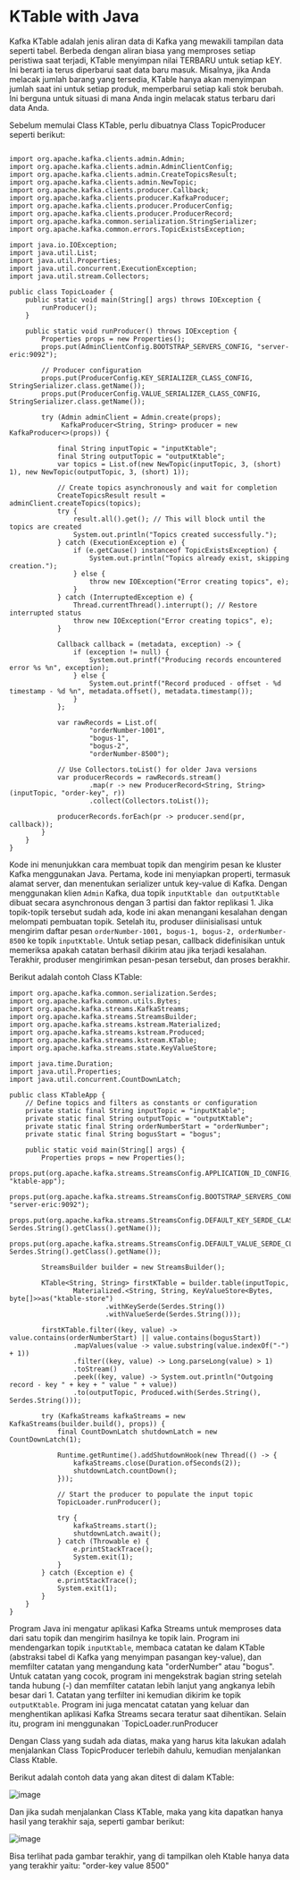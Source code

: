 # KTable with Java

Kafka KTable adalah jenis aliran data di Kafka yang mewakili tampilan data seperti tabel. Berbeda dengan aliran biasa yang memproses setiap peristiwa saat terjadi, KTable menyimpan nilai TERBARU untuk setiap kEY. Ini berarti ia terus diperbarui saat data baru masuk. Misalnya, jika Anda melacak jumlah barang yang tersedia, KTable hanya akan menyimpan jumlah saat ini untuk setiap produk, memperbarui setiap kali stok berubah. Ini berguna untuk situasi di mana Anda ingin melacak status terbaru dari data Anda.

Sebelum memulai Class KTable, perlu dibuatnya Class TopicProducer seperti berikut:

```

import org.apache.kafka.clients.admin.Admin;
import org.apache.kafka.clients.admin.AdminClientConfig;
import org.apache.kafka.clients.admin.CreateTopicsResult;
import org.apache.kafka.clients.admin.NewTopic;
import org.apache.kafka.clients.producer.Callback;
import org.apache.kafka.clients.producer.KafkaProducer;
import org.apache.kafka.clients.producer.ProducerConfig;
import org.apache.kafka.clients.producer.ProducerRecord;
import org.apache.kafka.common.serialization.StringSerializer;
import org.apache.kafka.common.errors.TopicExistsException;

import java.io.IOException;
import java.util.List;
import java.util.Properties;
import java.util.concurrent.ExecutionException;
import java.util.stream.Collectors;

public class TopicLoader {
    public static void main(String[] args) throws IOException {
        runProducer();
    }

    public static void runProducer() throws IOException {
        Properties props = new Properties();
        props.put(AdminClientConfig.BOOTSTRAP_SERVERS_CONFIG, "server-eric:9092");

        // Producer configuration
        props.put(ProducerConfig.KEY_SERIALIZER_CLASS_CONFIG, StringSerializer.class.getName());
        props.put(ProducerConfig.VALUE_SERIALIZER_CLASS_CONFIG, StringSerializer.class.getName());

        try (Admin adminClient = Admin.create(props);
             KafkaProducer<String, String> producer = new KafkaProducer<>(props)) {

            final String inputTopic = "inputKtable";
            final String outputTopic = "outputKtable";
            var topics = List.of(new NewTopic(inputTopic, 3, (short) 1), new NewTopic(outputTopic, 3, (short) 1));

            // Create topics asynchronously and wait for completion
            CreateTopicsResult result = adminClient.createTopics(topics);
            try {
                result.all().get(); // This will block until the topics are created
                System.out.println("Topics created successfully.");
            } catch (ExecutionException e) {
                if (e.getCause() instanceof TopicExistsException) {
                    System.out.println("Topics already exist, skipping creation.");
                } else {
                    throw new IOException("Error creating topics", e);
                }
            } catch (InterruptedException e) {
                Thread.currentThread().interrupt(); // Restore interrupted status
                throw new IOException("Error creating topics", e);
            }

            Callback callback = (metadata, exception) -> {
                if (exception != null) {
                    System.out.printf("Producing records encountered error %s %n", exception);
                } else {
                    System.out.printf("Record produced - offset - %d timestamp - %d %n", metadata.offset(), metadata.timestamp());
                }
            };

            var rawRecords = List.of(
                    "orderNumber-1001",
                    "bogus-1",
                    "bogus-2",
                    "orderNumber-8500");

            // Use Collectors.toList() for older Java versions
            var producerRecords = rawRecords.stream()
                    .map(r -> new ProducerRecord<String, String>(inputTopic, "order-key", r))
                    .collect(Collectors.toList());

            producerRecords.forEach(pr -> producer.send(pr, callback));
        }
    }
}
```

Kode ini menunjukkan cara membuat topik dan mengirim pesan ke kluster Kafka menggunakan Java. Pertama, kode ini menyiapkan properti, termasuk alamat server, dan menentukan serializer untuk key-value di Kafka. Dengan menggunakan klien ```Admin``` Kafka, dua topik ```inputKtable dan outputKtable``` dibuat secara asynchronous dengan 3 partisi dan faktor replikasi 1. Jika topik-topik tersebut sudah ada, kode ini akan menangani kesalahan dengan melompati pembuatan topik. Setelah itu, produser diinisialisasi untuk mengirim daftar pesan ```orderNumber-1001, bogus-1, bogus-2, orderNumber-8500``` ke topik ```inputKtable```. Untuk setiap pesan, callback didefinisikan untuk memeriksa apakah catatan berhasil dikirim atau jika terjadi kesalahan. Terakhir, produser mengirimkan pesan-pesan tersebut, dan proses berakhir.

Berikut adalah contoh Class KTable:

```
import org.apache.kafka.common.serialization.Serdes;
import org.apache.kafka.common.utils.Bytes;
import org.apache.kafka.streams.KafkaStreams;
import org.apache.kafka.streams.StreamsBuilder;
import org.apache.kafka.streams.kstream.Materialized;
import org.apache.kafka.streams.kstream.Produced;
import org.apache.kafka.streams.kstream.KTable;
import org.apache.kafka.streams.state.KeyValueStore;

import java.time.Duration;
import java.util.Properties;
import java.util.concurrent.CountDownLatch;

public class KTableApp {
    // Define topics and filters as constants or configuration
    private static final String inputTopic = "inputKtable";
    private static final String outputTopic = "outputKtable";
    private static final String orderNumberStart = "orderNumber";
    private static final String bogusStart = "bogus";

    public static void main(String[] args) {
        Properties props = new Properties();
        props.put(org.apache.kafka.streams.StreamsConfig.APPLICATION_ID_CONFIG, "ktable-app");
        props.put(org.apache.kafka.streams.StreamsConfig.BOOTSTRAP_SERVERS_CONFIG, "server-eric:9092");
        props.put(org.apache.kafka.streams.StreamsConfig.DEFAULT_KEY_SERDE_CLASS_CONFIG, Serdes.String().getClass().getName());
        props.put(org.apache.kafka.streams.StreamsConfig.DEFAULT_VALUE_SERDE_CLASS_CONFIG, Serdes.String().getClass().getName());

        StreamsBuilder builder = new StreamsBuilder();

        KTable<String, String> firstKTable = builder.table(inputTopic,
                Materialized.<String, String, KeyValueStore<Bytes, byte[]>>as("ktable-store")
                        .withKeySerde(Serdes.String())
                        .withValueSerde(Serdes.String()));

        firstKTable.filter((key, value) -> value.contains(orderNumberStart) || value.contains(bogusStart))
                .mapValues(value -> value.substring(value.indexOf("-") + 1))
                .filter((key, value) -> Long.parseLong(value) > 1)
                .toStream()
                .peek((key, value) -> System.out.println("Outgoing record - key " + key + " value " + value))
                .to(outputTopic, Produced.with(Serdes.String(), Serdes.String()));

        try (KafkaStreams kafkaStreams = new KafkaStreams(builder.build(), props)) {
            final CountDownLatch shutdownLatch = new CountDownLatch(1);

            Runtime.getRuntime().addShutdownHook(new Thread(() -> {
                kafkaStreams.close(Duration.ofSeconds(2));
                shutdownLatch.countDown();
            }));

            // Start the producer to populate the input topic
            TopicLoader.runProducer();

            try {
                kafkaStreams.start();
                shutdownLatch.await();
            } catch (Throwable e) {
                e.printStackTrace();
                System.exit(1);
            }
        } catch (Exception e) {
            e.printStackTrace();
            System.exit(1);
        }
    }
}
```

Program Java ini mengatur aplikasi Kafka Streams untuk memproses data dari satu topik dan mengirim hasilnya ke topik lain. Program ini mendengarkan topik ```inputKtable```, membaca catatan ke dalam KTable (abstraksi tabel di Kafka yang menyimpan pasangan key-value), dan memfilter catatan yang mengandung kata "orderNumber" atau "bogus". Untuk catatan yang cocok, program ini mengekstrak bagian string setelah tanda hubung (-) dan memfilter catatan lebih lanjut yang angkanya lebih besar dari 1. Catatan yang terfilter ini kemudian dikirim ke topik ```outputKtable```. Program ini juga mencatat catatan yang keluar dan menghentikan aplikasi Kafka Streams secara teratur saat dihentikan. Selain itu, program ini menggunakan `TopicLoader.runProducer

Dengan Class yang sudah ada diatas, maka yang harus kita lakukan adalah menjalankan Class TopicProducer terlebih dahulu, kemudian menjalankan Class Ktable.

Berikut adalah contoh data yang akan ditest di dalam KTable:

![image](https://github.com/user-attachments/assets/979ffcda-e32f-4d13-8a32-322deb962ff7)

Dan jika sudah menjalankan Class KTable, maka yang kita dapatkan hanya hasil yang terakhir saja, seperti gambar berikut:

![image](https://github.com/user-attachments/assets/255f89b7-fbf4-45ca-8164-5d83d1385f35)

Bisa terlihat pada gambar terakhir, yang di tampilkan oleh Ktable hanya data yang terakhir yaitu: "order-key value 8500"







